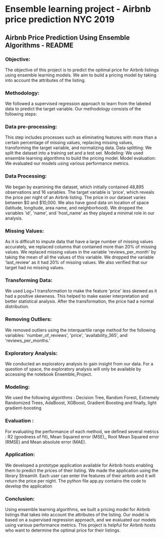 # Ensemble learning project - Airbnb price prediction NYC 2019 #

## Airbnb Price Prediction Using Ensemble Algorithms - README ##

### Objective: ### 
The objective of this project is to predict the optimal price for Airbnb listings using ensemble learning models. We aim to build a pricing model by taking into account the attributes of the listing.

### Methodology: ###
We followed a supervised regression approach to learn from the labeled data to predict the target variable. Our methodology consists of the following steps:

### Data pre-processing: ###
This step includes processes such as eliminating features with more than a certain percentage of missing values, replacing missing values, transforming the target variable, and normalizing data.
Data splitting: We split the dataset into a training set and a test set.
Modeling: We used ensemble learning algorithms to build the pricing model.
Model evaluation: We evaluated our models using various performance metrics.

### Data Processing: ###
We began by examining the dataset, which initially contained 48,895 observations and 16 variables. The target variable is 'price', which reveals the price per night of an Airbnb listing. The price in our dataset varies between $0 and $10,000. We also have good data on location of space (latitude, longitude, area name, and neighborhood). We dropped the variables 'id', 'name', and 'host_name' as they played a minimal role in our analysis.

### Missing Values: ###
As it is difficult to impute data that have a large number of missing values accurately, we replaced columns that contained more than 20% of missing values. We replaced missing values in the variable 'reviews_per_month' by taking the mean of all the values of this variable. We dropped the variable 'last_review' as it had 20% of missing values. We also verified that our target had no missing values.

### Transforming Data: ###
We used Log+1 transformation to make the feature 'price' less skewed as it had a positive skewness. This helped to make easier interpretation and better statistical analysis. After the transformation, the price had a normal distribution.

### Removing Outliers: ###
We removed outliers using the interquartile range method for the following variables: 'number_of_reviews', 'price', 'availability_365', and 'reviews_per_months.'

### Exploratory Analysis: ###
We conducted an exploratory analysis to gain insight from our data. For a question of space, the exploratory analysis will only be available by accessing the notebook Ensemble_Project.


### Modeling: ###
We used the following algorithms : Decision Tree, Random Forest, Extremely Randomized Trees, AdaBoost, XGBoost, Gradient Boosting and finally, light gradient-boosting

### Evaluation : ###
For evaluating the performance of each method, we defined several metrics : R2 (goodness of fit), Mean Squared error (MSE),, Root Mean Squared error (RMSE) and Mean absolute error (MAE).

### Application: ###
We developed a prototype application available for Airbnb hosts enabling them to predict the prices of their listing. We made the application using the library Streamlit. Each user can enter the features of their airbnb and it will return the price per night. The python file app.py contains the code to develop the application 

### Conclusion: ###
Using ensemble learning algorithms, we built a pricing model for Airbnb listings that takes into account the attributes of the listing. Our model is based on a supervised regression approach, and we evaluated our models using various performance metrics. This project is helpful for Airbnb hosts who want to determine the optimal price for their listings.
